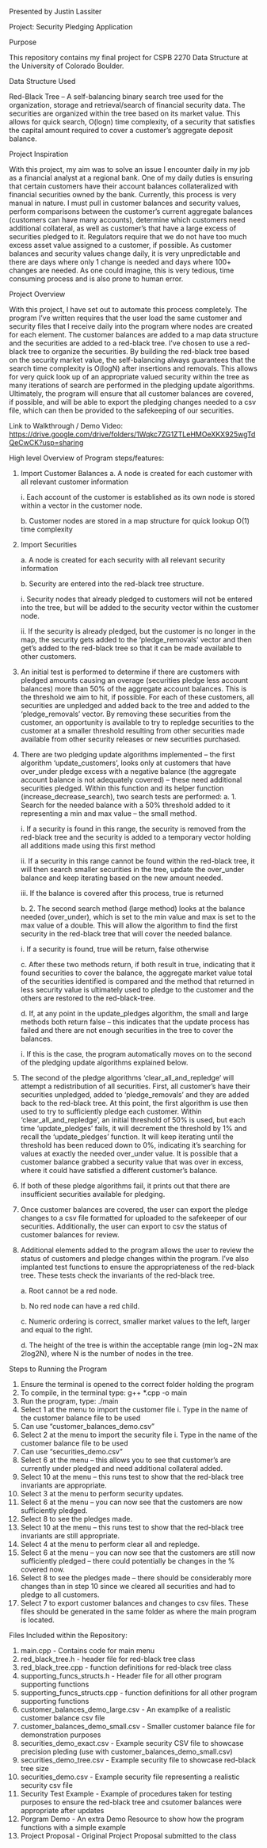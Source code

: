 Presented by Justin Lassiter

Project: Security Pledging Application

Purpose

This repository contains my final project for CSPB 2270 Data Structure at the University of Colorado Boulder. 

Data Structure Used 

Red-Black Tree – A self-balancing binary search tree used for the organization, storage and retrieval/search of financial security data. The securities are organized within the tree based on its market value. This allows for quick search, O(logn) time complexity, of a security that satisfies the capital amount required to cover a 
customer’s aggregate deposit balance.

Project Inspiration

With this project, my aim was to solve an issue I encounter daily in my job as a financial analyst at a regional bank. One of my daily duties is ensuring that certain customers have their account balances collateralized with financial securities owned by the bank. Currently, this process is very manual in nature. I must pull in customer balances and security values, perform comparisons between the customer’s current aggregate balances (customers can have many accounts), determine which customers need additional collateral, as well as customer’s that have a large excess of securities pledged to it. Regulators require that we do not have too much excess asset value assigned to a customer, if possible. As customer balances and security values change daily, it is very unpredictable and there are days where only 1 change is needed and days where 100+ changes are needed. As one could imagine, this is very tedious, time consuming process and is also prone to human error. 

Project Overview

With this project, I have set out to automate this process completely. The program I’ve written requires that the user load the same customer and security files that I receive daily into the program where nodes are created for each element. The customer balances are added to a map data structure and the securities are added to a red-black tree. I’ve chosen to use a red-black tree to organize the securities. By building the red-black tree based on the security market value, the self-balancing always guarantees that the search time complexity is O(logN) after insertions and removals. This allows for very quick look up of an appropriate valued security within the tree as many iterations of search are performed in the pledging update algorithms. Ultimately, the program will ensure that all customer balances are covered, if possible, and will be able to export the pledging changes needed to a csv file, which can then be provided to the safekeeping of our securities.


Link to Walkthrough / Demo Video: https://drive.google.com/drive/folders/1Wqkc7ZG1ZTLeHMOeXKX925wgTdQeCwCK?usp=sharing


High level Overview of Program steps/features:

1.	Import Customer Balances 
    a.	A node is created for each customer with all relevant customer information
  	
   	 i.	Each account of the customer is established as its own node is stored within a vector in the customer node.
  	
    b.	Customer nodes are stored in a map structure for quick lookup O(1) time complexity
2.	Import Securities
    
    a.	A node is created for each security with all relevant security information
  	
    b.	Security are entered into the red-black tree structure.
  	
   	i.	Security nodes that already pledged to customers will not be entered into the tree, but will be added to the security vector within the customer node.
  	
   	ii.	If the security is already pledged, but the customer is no longer in the map, the security gets added to the ‘pledge_removals’ vector and then get’s added to the red-black tree so that it can be made available to other customers.
  	
3.	An initial test is performed to determine if there are customers with pledged amounts causing an overage (securities pledge less account balances) more than 50% of the aggregate account balances. This is the threshold we aim to hit, if possible. For each of these customers, all securities are unpledged and added back to the tree and added to the ‘pledge_removals’ vector. By removing these securities from the customer, an opportunity is available to try to repledge securities to the customer at a smaller threshold resulting from other securities made available from other security releases or new securities purchased.

4.	There are two pledging update algorithms implemented – the first algorithm ‘update_customers’, looks only at customers that have over_under pledge excess with a negative balance (the aggregate account balance is not adequately covered) – these need additional securities pledged. Within this function and its helper function (increase_decrease_search), two search tests are performed: 
	a. 1. Search for the needed balance with a 50% threshold added to it representing a min and max value – the small method.

      i.	If a security is found in this range, the security is removed from the red-black tree and the security is added to a temporary vector holding all additions made using this first method
  	
      ii.	If a security in this range cannot be found within the red-black tree, it will then search smaller securities in the tree, update the over_under balance and keep iterating based on the new amount needed.
  	
      iii.	If the balance is covered after this process, true is returned
  	
    b.	2. The second search method (large method) looks at the balance needed (over_under), which is set to the min value and max is set to the max value of a double. This will allow the algorithm to find the first security in the red-black tree that will cover the needed balance.
  	
      i.	If a security is found, true will be return, false otherwise
  	
    c.	After these two methods return, if both result in true, indicating that it found securities to cover the balance, the aggregate market value total of the securities identified is compared and the method that returned in less security value is ultimately used to pledge to the customer and the others are restored to the red-black-tree.
  	
    d.	If, at any point in the update_pledges algorithm, the small and large methods both return false – this indicates that the update process has failed and there are not enough securities in the tree to cover the balances.
  	
      i.	If this is the case, the program automatically moves on to the second of the pledging update algorithms explained below.
  	
5.	The second of the pledge algorithms ‘clear_all_and_repledge’ will attempt a redistribution of all securities. First, all customer’s have their securities unpledged, added to ‘pledge_removals’  and they are added back to the red-black tree. At this point, the first algorithm is use then used to try to sufficiently pledge each customer.   Within ‘clear_all_and_repledge’, an initial threshold of 50% is used, but each time ‘update_pledges’ fails, it will decrement the threshold by 1% and recall the ‘update_pledges’ function. It will keep iterating until the threshold has been reduced down to 0%, indicating it’s searching for values at exactly the needed over_under value. It is possible that a customer balance grabbed a security value that was over in excess, where it could have satisfied a different customer’s balance.
    
6.	If both of these pledge algorithms fail, it prints out that there are insufficient securities available for pledging.
    
7.	Once customer balances are covered, the user can export the pledge changes to a csv file formatted for uploaded to the safekeeper of our securities. Additionally, the user can export to csv the status of customer balances for review.
    
8.	Additional elements added to the program allows the user to review the status of customers and pledge changes within the program. I’ve also implanted test functions to ensure the appropriateness of the red-black tree. These tests check the invariants of the red-black tree.
    
    a.	Root cannot be a red node.
   	
    b.	No red node can have a red child.
   	
    c.	Numeric ordering is correct, smaller market values to the left, larger and equal to the right.
   	
    d.	The height of the tree is within the acceptable range (min log¬2N max 2log2N), where N is the number of nodes in the tree.


Steps to Running the Program
	
1.	Ensure the terminal is opened to the correct folder holding the program
2.	To compile, in the terminal type:   g++ *.cpp -o main
3.	Run the program, type:  ./main
4.	Select 1 at the menu to import the customer file
i.	Type in the name of the customer balance file to be used
1.	Can use “customer_balances_demo.csv”
5.	Select 2 at the menu to import the security file
i.	Type in the name of the customer balance file to be used
1.	Can use “securities_demo.csv”
6.	Select 6 at the menu – this allows you to see that customer’s are currently under pledged and need additional collateral added.
7.	Select 10 at the menu – this runs test to show that the red-black tree invariants are appropriate.
8.	Select 3 at the menu to perform security updates.
9.	Select 6 at the menu – you can now see that the customers are now sufficiently pledged.
10.	Select 8 to see the pledges made.
11.	Select 10 at the menu – this runs test to show that the red-black tree invariants are still appropriate.
12.	Select 4 at the menu to perform clear all and repledge.
13.	Select 6 at the menu – you can now see that the customers are still now sufficiently pledged – there could potentially be changes in the % covered now.
14.	Select 8 to see the pledges made – there should be considerably more changes than in step 10 since we cleared all securities and had to pledge to all customers.
15.	Select 7 to export customer balances and changes to csv files. These files should be generated in the same folder as where the main program is located.



Files Included within the Repository:
1. main.cpp - Contains code for main menu
2. red_black_tree.h - header file for red-black tree class
3. red_black_tree.cpp - function definitions for red-black tree class
4. supporting_funcs_structs.h - Header file for all other program supporting functions
5. supporting_funcs_structs.cpp - function definitions for all other program supporting functions
6. customer_balances_demo_large.csv - An examplke of a realistic customer balance csv file
7. customer_balances_demo_small.csv - Smaller customer balance file for demonstration purposes
8. securities_demo_exact.csv - Example security CSV file to showcase precision pleding (use with customer_balances_demo_small.csv)
9. securities_demo_tree.csv - Example security file to showcase red-black tree size
10. securities_demo.csv - Example security file representing a realistic security csv file
11. Security Test Example - Example of procedures taken for testing purposes to ensure the red-black tree and csutomer balances were appropriate after updates
12. Porgram Demo - An extra Demo Resource to show how the program functions with a simple example
13. Project Proposal - Original Project Proposal submitted to the class
